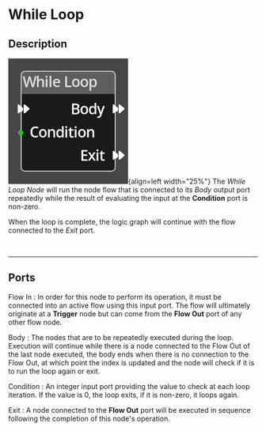 
# While Loop 

## Description

![While Loop Node](../../assets/nodes/while_loop.png){align=left width="25%"}
 The *While Loop Node* will run the node flow that is connected to its *Body* output port
 repeatedly while the result of evaluating the input at the __Condition__ port is non-zero.

 When the loop is complete, the logic graph will continue with the flow connected to the
 *Exit* port.

<br style="clear:left"/>
  
-------

## Ports

Flow In
: In order for this node to perform its operation, it must be connected into an
  active flow using this input port. The flow will ultimately originate at a
  __Trigger__ node but can come from the __Flow Out__ port of any other flow
  node.

Body
: The nodes that are to be repeatedly executed during the loop. Execution will 
  continue while there is a node connected to the Flow Out of the last node
  executed, the body ends when there is no connection to the Flow Out, at which
  point the index is updated and the node will check if it is to run the loop 
  again or exit.

Condition
: An integer input port providing the value to check at each loop iteration.
  If the value is 0, the loop exits, if it is non-zero, it loops again.

Exit
: A node connected to the __Flow Out__ port will be executed in sequence
  following the completion of this node's operation.


